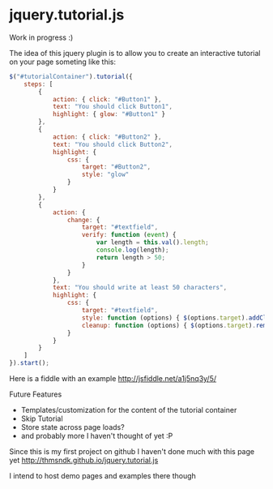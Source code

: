 jquery.tutorial.js
==================
Work in progress :)

The idea of this jquery plugin is to allow you to create an interactive tutorial on your page someting like this:  

```javascript
$("#tutorialContainer").tutorial({
    steps: [
        {
            action: { click: "#Button1" },
            text: "You should click Button1",
            highlight: { glow: "#Button1" }
        },
        {
            action: { click: "#Button2" },
            text: "You should click Button2",
            highlight: {
                css: {
                    target: "#Button2",
                    style: "glow"
                }
            }
        },
        {
            action: {
                change: {
                    target: "#textfield",
                    verify: function (event) {
                        var length = this.val().length;
                        console.log(length);
                        return length > 50;
                    }
                }
            },
            text: "You should write at least 50 characters",
            highlight: {
                css: {
                    target: "#textfield",
                    style: function (options) { $(options.target).addClass("glow"); },
                    cleanup: function (options) { $(options.target).removeClass("glow"); }
                }
            }
        }
    ]
}).start();
```

Here is a fiddle with an example
http://jsfiddle.net/a1j5nq3y/5/

Future Features  

* Templates/customization for the content of the tutorial container
* Skip Tutorial
* Store state across page loads?
* and probably more I haven't thought of yet :P

Since this is my first project on github I haven't done much with this page yet
http://thmsndk.github.io/jquery.tutorial.js

I intend to host demo pages and examples there though